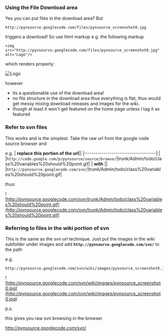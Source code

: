 ### Using the File Download area ###
Yes you can put files in the download area? But
```
http://pynsource.googlecode.com/files/pynsource_screenshot0.jpg
```
triggers a download!  So use html markup e.g. the following markup
```
<img src="http://pynsource.googlecode.com/files/pynsource_screenshot0.jpg" alt="Logo"/>
```
which renders properly:

<img src='http://pynsource.googlecode.com/files/pynsource_screenshot0.jpg' alt='Logo' />

however
  * its a questionable use of the download area!
  * no file structure in the download area thus everything is flat, thus would get messy mixing download releases and images for the wiki.
  * though at least it won't get featured on the home page unless I tag it as featured

### Refer to svn files ###

This works and is the simplest.
Take the raw url from the google code source browser and

e.g.
| **replace this portion of the url**||
|:-----------------------------------|:|
|`http://code.google.com/p/pynsource/source/browse/`|trunk/Admin/todo/class%20variables%20should%20point.gif|
| **with**                           ||
|`http://pynsource.googlecode.com/svn/`|trunk/Admin/todo/class%20variables%20should%20point.gif|

thus:

![http://pynsource.googlecode.com/svn/trunk/Admin/todo/class%20variables%20should%20point.gif](http://pynsource.googlecode.com/svn/trunk/Admin/todo/class%20variables%20should%20point.gif)

### Referring to files in the wiki portion of svn ###

This is the same as the svn url technique.  Just put the images in the wiki subfolder under images and add **`http://pynsource.googlecode.com/svn/`** to the path

e.g.
```
http://pynsource.googlecode.com/svn/wiki/images/pynsource_screenshot0.jpg
```

![http://pynsource.googlecode.com/svn/wiki/images/pynsource_screenshot0.jpg](http://pynsource.googlecode.com/svn/wiki/images/pynsource_screenshot0.jpg)

p.s.

this gives you raw svn browsing in the browser

http://pynsource.googlecode.com/svn/